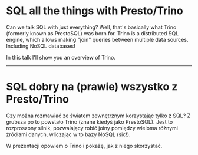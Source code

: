 # SQL all the things with Presto/Trino

Can we talk SQL with just everything? Well, that's basically what Trino (formerly known as PrestoSQL) was born for. Trino is a distributed SQL engine, which allows making "join" queries between multiple data sources. Including NoSQL databases!

In this talk I'll show you an overview of Trino.

___

# SQL dobry na (prawie) wszystko z Presto/Trino

Czy można rozmawiać ze światem zewnętrznym korzystając tylko z SQL? Z grubsza po to powstało Trino (znane kiedyś jako PrestoSQL). Jest to rozproszony silnik, pozwalający robić joiny pomiędzy wieloma różnymi źródłami danych, wliczając w to bazy NoSQL (sic!).

W prezentacji opowiem o Trino i pokażę, jak z niego skorzystać.
